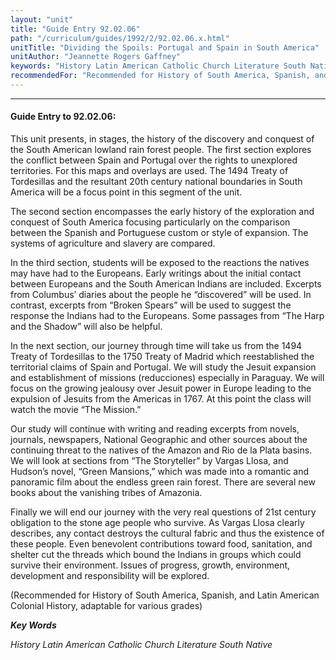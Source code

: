 ```yaml
---
layout: "unit"
title: "Guide Entry 92.02.06"
path: "/curriculum/guides/1992/2/92.02.06.x.html"
unitTitle: "Dividing the Spoils: Portugal and Spain in South America"
unitAuthor: "Jeannette Rogers Gaffney"
keywords: "History Latin American Catholic Church Literature South Native"
recommendedFor: "Recommended for History of South America, Spanish, and Latin American Colonial History, adaptable for various grades"
---
```

<body>
<hr/>
 <h4>
  Guide Entry to 92.02.06:
 </h4>
 This unit presents, in stages, the history of the discovery and conquest of the South American lowland rain forest people. The first section explores the conflict between Spain and Portugal over the rights to unexplored territories. For this maps and overlays are used. The 1494 Treaty of Tordesillas and the resultant 20th century national boundaries in South America will be a focus point in this segment of the unit.
 <p>
  The second section encompasses the early history of the exploration and conquest of South America focusing particularly on the comparison between the Spanish and Portuguese custom or style of expansion. The systems of agriculture and slavery are compared.
 </p>
 <p>
  In the third section, students will be exposed to the reactions the natives may have had to the Europeans. Early writings about the initial contact between Europeans and the South American Indians are included. Excerpts from Columbus’ diaries about the people he “discovered” will be used. In contrast, excerpts from “Broken Spears” will be used to suggest the response the Indians had to the Europeans. Some passages from “The Harp and the Shadow” will also be helpful.
 </p>
 <p>
  In the next section, our journey through time will take us from the 1494 Treaty of Tordesillas to the 1750 Treaty of Madrid which reestablished the territorial claims of Spain and Portugal. We will study the Jesuit expansion and establishment of missions (reducciones) especially in Paraguay. We will focus on the growing jealousy over Jesuit power in Europe leading to the expulsion of Jesuits from the Americas in 1767. At this point the class will watch the movie “The Mission.”
 </p>
 <p>
  Our study will continue with writing and reading excerpts from novels, journals, newspapers, National Geographic and other sources about the continuing threat to the natives of the Amazon and Rio de la Plata basins. We will look at sections from “The Storyteller” by Vargas Llosa, and Hudson’s novel, “Green Mansions,” which was made into a romantic and panoramic film about the endless green rain forest. There are several new books about the vanishing tribes of Amazonia.
 </p>
 <p>
  Finally we will end our journey with the very real questions of 21st century obligation to the stone age people who survive. As Vargas Llosa clearly describes, any contact destroys the cultural fabric and thus the existence of these people. Even benevolent contributions toward food, sanitation, and shelter cut the threads which bound the Indians in groups which could survive their environment. Issues of progress, growth, environment, development and responsibility will be explored.
 </p>
 <p>
  (Recommended for History of South America, Spanish, and Latin American Colonial History, adaptable for various grades)
 </p>
<p>
  <b>
   <i>
    Key Words
   </i>
  </b>
  <br/>
 </p>
 <p>
  <i>
   History Latin American Catholic Church Literature South Native
  </i>
 </p>

</body>